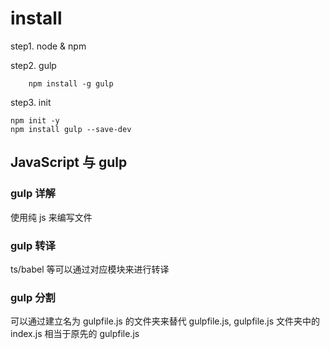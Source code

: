 <!--
 * @Author: shuwang_wu
 * @Date: 2021-05-24 19:46:49
 * @LastEditTime: 2021-05-24 19:47:23
 * @LastEditors: shuwang_wu
 * @Description: install
 * @FilePath: \notes\notes\gulp\install.md
-->

# install

step1. node & npm

step2. gulp

```bush
    npm install -g gulp
```

step3. init

```bush
npm init -y
npm install gulp --save-dev
```

## JavaScript 与 gulp

### gulp 详解

使用纯 js 来编写文件

### gulp 转译

ts/babel 等可以通过对应模块来进行转译

### gulp 分割

可以通过建立名为 gulpfile.js 的文件夹来替代 gulpfile.js, gulpfile.js 文件夹中的 index.js 相当于原先的 gulpfile.js